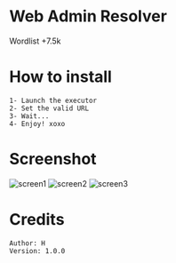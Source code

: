 # Web Admin Resolver

   Wordlist +7.5k

# How to install
    1- Launch the executor
    2- Set the valid URL
    3- Wait...
    4- Enjoy! xoxo

# Screenshot 
![screen1](https://cdn.discordapp.com/attachments/736490859679186966/915578814715793408/unknown.png)
![screen2](https://cdn.discordapp.com/attachments/736490859679186966/915578893933629460/unknown.png)
![screen3](https://cdn.discordapp.com/attachments/736490859679186966/915579312730681395/unknown.png)

# Credits

    Author: H
    Version: 1.0.0
